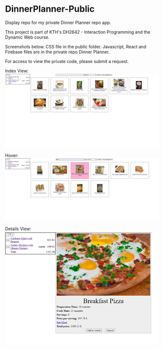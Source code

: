 # DinnerPlanner-Public

Display repo for my private Dinner Planner repo app.

This project is part of KTH's DH2642 - Interaction Programming and the Dynamic Web course.

Screenshots below. CSS file in the public folder. Javascript, React and Firebase files are in the private repo Dinner Planner. 

For access to view the private code, please submit a request.

Index View:
![Index View](https://github.com/Ladydiana/DinnerPlanner-Public/blob/master/Img%201%20-%20Index%20View.PNG)

Hover:
![Hover](https://github.com/Ladydiana/DinnerPlanner-Public/blob/master/Img%202%20-%20Hover.png)

Details View:
![Details View](https://github.com/Ladydiana/DinnerPlanner-Public/blob/master/Img%203%20-%20Details%20View.PNG)